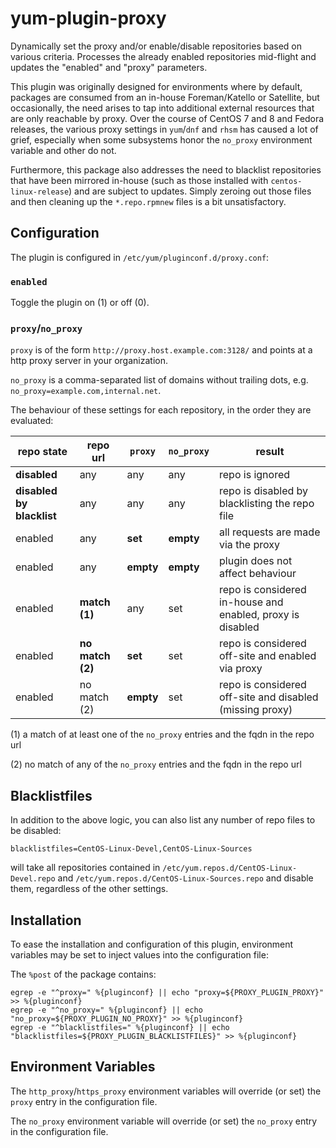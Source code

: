 # yum-plugin-proxy

Dynamically set the proxy and/or enable/disable repositories based on various criteria. Processes
the already enabled repositories mid-flight and updates the "enabled" and "proxy" parameters.

This plugin was originally designed for environments where by default, packages are consumed from an
in-house Foreman/Katello or Satellite, but occasionally, the need arises to tap into additional
external resources that are only reachable by proxy. Over the course of CentOS 7 and 8 and Fedora
releases, the various proxy settings in `yum`/`dnf` and `rhsm` has caused a lot of grief, especially
when some subsystems honor the `no_proxy` environment variable and other do not.

Furthermore, this package also addresses the need to blacklist repositories that have been mirrored
in-house (such as those installed with `centos-linux-release`) and are subject to updates. Simply
zeroing out those files and then cleaning up the `*.repo.rpmnew` files is a bit unsatisfactory.

## Configuration

The plugin is configured in `/etc/yum/pluginconf.d/proxy.conf`:

### `enabled`

Toggle the plugin on (1) or off (0).

### `proxy`/`no_proxy`

`proxy` is of the form `http://proxy.host.example.com:3128/` and points at a http proxy server in your organization.

`no_proxy` is a comma-separated list of domains without trailing dots, e.g. `no_proxy=example.com,internal.net`.

The behaviour of these settings for each repository, in the order they are evaluated:

| repo state | repo url     | `proxy`     | `no_proxy` | result                              |
| ---------- | ------------ | ----------- | ---------- | ----------------------------------- |
| **disabled** | any          | any         | any        | repo is ignored                     |
| **disabled by blacklist** | any | any | any | repo is disabled by blacklisting the repo file |
| enabled    | any          | **set**       | **empty**    | all requests are made via the proxy |
| enabled    | any          | **empty**     | **empty**    | plugin does not affect behaviour    |
| enabled    | **match (1)**  | any         | set        | repo is considered in-house and enabled, proxy is disabled |
| enabled    | **no match (2)** | **set**     | set        | repo is considered off-site and enabled via proxy |
| enabled    | no match (2) | **empty**     | set        | repo is considered off-site and disabled (missing proxy) |

(1) a match of at least one of the `no_proxy` entries and the fqdn in the repo url

(2) no match of any of the `no_proxy` entries and the fqdn in the repo url

## Blacklistfiles

In addition to the above logic, you can also list any number of repo files to be disabled:

`blacklistfiles=CentOS-Linux-Devel,CentOS-Linux-Sources`

will take all repositories contained in `/etc/yum.repos.d/CentOS-Linux-Devel.repo` and `/etc/yum.repos.d/CentOS-Linux-Sources.repo`
and disable them, regardless of the other settings.

## Installation

To ease the installation and configuration of this plugin, environment variables may be set to inject values into the
configuration file:

The `%post` of the package contains:
```
egrep -e "^proxy=" %{pluginconf} || echo "proxy=${PROXY_PLUGIN_PROXY}" >> %{pluginconf}
egrep -e "^no_proxy=" %{pluginconf} || echo "no_proxy=${PROXY_PLUGIN_NO_PROXY}" >> %{pluginconf}
egrep -e "^blacklistfiles=" %{pluginconf} || echo "blacklistfiles=${PROXY_PLUGIN_BLACKLISTFILES}" >> %{pluginconf}
```

## Environment Variables

The `http_proxy`/`https_proxy` environment variables will override (or set) the `proxy` entry in the configuration file.

The `no_proxy` environment variable will override (or set) the `no_proxy` entry in the configuration file.
